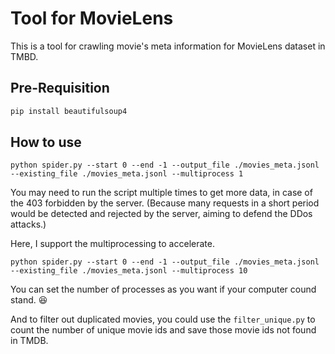 # Tool for MovieLens

This is a tool for crawling movie's meta information for MovieLens dataset in TMBD.

## Pre-Requisition

```bash
pip install beautifulsoup4
```

## How to use

```
python spider.py --start 0 --end -1 --output_file ./movies_meta.jsonl --existing_file ./movies_meta.jsonl --multiprocess 1
```

You may need to run the script multiple times to get more data, in case of the 403 forbidden by the server. (Because many requests in a short period would be detected and rejected by the server, aiming to defend the DDos attacks.)

Here, I support the multiprocessing to accelerate. 

```
python spider.py --start 0 --end -1 --output_file ./movies_meta.jsonl --existing_file ./movies_meta.jsonl --multiprocess 10
```

You can set the number of processes as you want if your computer cound stand. 😆

And to filter out duplicated movies, you could use the `filter_unique.py` to count the number of unique movie ids and save those movie ids not found in TMDB.